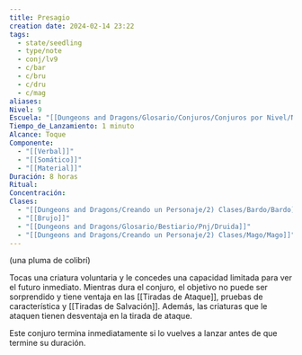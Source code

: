 ```yaml
---
title: Presagio
creation date: 2024-02-14 23:22
tags:
  - state/seedling
  - type/note
  - conj/lv9
  - c/bar
  - c/bru
  - c/dru
  - c/mag
aliases: 
Nivel: 9
Escuela: "[[Dungeons and Dragons/Glosario/Conjuros/Conjuros por Nivel/Nivel 4/Adivinación|Adivinación]]"
Tiempo_de_Lanzamiento: 1 minuto
Alcance: Toque
Componente:
  - "[[Verbal]]"
  - "[[Somático]]"
  - "[[Material]]"
Duración: 8 horas
Ritual: 
Concentración: 
Clases:
  - "[[Dungeons and Dragons/Creando un Personaje/2) Clases/Bardo/Bardo]]"
  - "[[Brujo]]"
  - "[[Dungeons and Dragons/Glosario/Bestiario/Pnj/Druida]]"
  - "[[Dungeons and Dragons/Creando un Personaje/2) Clases/Mago/Mago]]"
---
```

(una pluma de colibrí)

Tocas una criatura voluntaria y le concedes una capacidad limitada para ver el futuro inmediato. Mientras dura el conjuro, el objetivo no puede ser sorprendido y tiene ventaja en las [[Tiradas de Ataque]], pruebas de característica y [[Tiradas de Salvación]]. Además, las criaturas que le ataquen tienen desventaja en la tirada de ataque.

Este conjuro termina inmediatamente si lo vuelves a lanzar antes de que termine su duración.